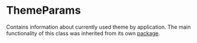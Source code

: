 # ThemeParams

Contains information about currently used theme by application. The main
functionality of this class was inherited from its
own [package](https://github.com/Telegram-Web-Apps/theme-params).
